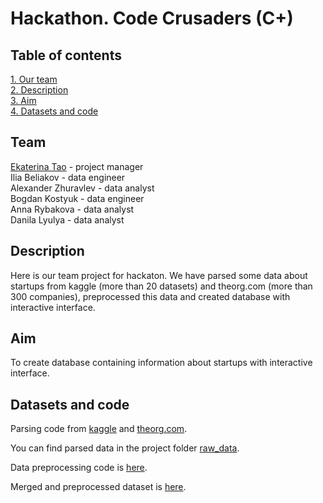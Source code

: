 # Hackathon. Code Crusaders (C+)

## Table of contents 
[1. Our team](https://github.com/ekaterinatao/hackathon_Code_Crusaders#team)   
[2. Description](https://github.com/ekaterinatao/hackathon_Code_Crusaders#description)   
[3. Aim](https://github.com/ekaterinatao/hackathon_Code_Crusaders#aim)  
[4. Datasets and code](https://github.com/ekaterinatao/hackathon_Code_Crusaders#datasets-and-code)    

## Team
[Ekaterina Tao](https://github.com/ekaterinatao) - project manager  
Ilia Beliakov - data engineer   
Alexander Zhuravlev - data analyst  
Bogdan Kostyuk - data engineer  
Anna Rybakova - data analyst   
Danila Lyulya - data analyst  

## Description
Here is our team project for hackaton. We have parsed some data about startups from kaggle (more than 20 datasets) and theorg.com (more than 300 companies), preprocessed this data and created database with interactive interface.   

## Aim
To create database containing information about startups with interactive interface.   

## Datasets and code
Parsing code from [kaggle](https://github.com/ekaterinatao/hackathon_Code_Crusaders/blob/main/parsing_kaggle.ipynb) and [theorg.com](https://github.com/ekaterinatao/hackathon_Code_Crusaders/blob/main/parsing_theorg.ipynb).  

You can find parsed data in the project folder [raw_data](https://github.com/ekaterinatao/hackathon_Code_Crusaders/tree/main/raw_data).  

Data preprocessing code is [here](https://github.com/ekaterinatao/hackathon_Code_Crusaders/blob/main/preprocessing.ipynb).  
  
Merged and preprocessed dataset is [here](https://github.com/ekaterinatao/hackathon_Code_Crusaders/blob/master/final_dataset.csv).  